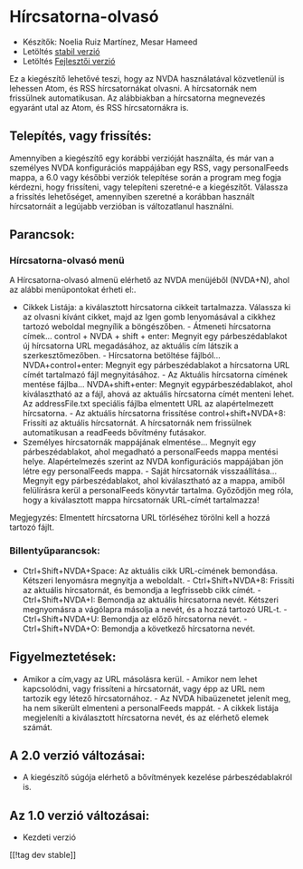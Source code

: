 # Hírcsatorna-olvasó #

* Készítők: Noelia Ruiz Martínez, Mesar Hameed
* Letöltés [stabil verzió][2]
* Letöltés [Fejlesztői verzió][1]

Ez a kiegészítő lehetővé teszi, hogy az NVDA használatával közvetlenül is
lehessen Atom, és RSS hírcsatornákat olvasni. A hírcsatornák nem frissülnek
automatikusan. Az alábbiakban a hírcsatorna megnevezés egyaránt utal az
Atom, és RSS hírcsatornákra is.

## Telepítés, vagy frissítés: ##

Amennyiben a kiegészítő egy korábbi verzióját használta, és már van a
személyes NVDA konfigurációs mappájában egy RSS, vagy personalFeeds mappa, a
6.0 vagy későbbi verziók telepítése során a program meg fogja kérdezni, hogy
frissíteni, vagy telepíteni szeretné-e a kiegészítőt. Válassza a frissítés
lehetőséget, amennyiben szeretné a korábban használt hírcsatornáit a
legújabb verzióban is változatlanul használni.

## Parancsok: ##

### Hírcsatorna-olvasó menü ###

A Hírcsatorna-olvasó almenü elérhető az NVDA menüjéből (NVDA+N), ahol az
alábbi menüpontokat érheti el:. 

- Cikkek Listája: a kiválasztott hírcsatorna cikkeit tartalmazza. Válassza
ki az olvasni kívánt cikket, majd az Igen gomb lenyomásával a cikkhez
tartozó weboldal megnyílik a böngészőben.  - Átmeneti hírcsatorna
címek... control + NVDA + shift + enter: Megnyit egy párbeszédablakot új
hírcsatorna URL megadásához, az aktuális cím látszik a szerkesztőmezőben.  -
Hírcsatorna betöltése fájlból... NVDA+control+enter: Megnyit egy
párbeszédablakot a hírcsatorna URL címét tartalmazó fájl megnyitásához.  -
Az Aktuális hírcsatorna címének mentése fájlba... NVDA+shift+enter: Megnyit
egypárbeszédablakot, ahol kiválasztható az a fájl, ahová az aktuális
hírcsatorna címét menteni lehet. Az addressFile.txt speciális fájlba
elmentett URL az alapértelmezett hírcsatorna.  - Az aktuális hírcsatorna
frissítése control+shift+NVDA+8: Frissíti az aktuális hírcsatornát. A
hírcsatornák nem frissülnek automatikusan a readFeeds bővítmény futásakor.
- Személyes hírcsatornák mappájának elmentése... Megnyit egy
párbeszédablakot, ahol megadható a personalFeeds mappa mentési
helye. Alapértelmezés szerint az NVDA konfigurációs mappájában jön létre egy
personalFeeds mappa.  - Saját hírcsatornák visszaállítása... Megnyit egy
párbeszédablakot, ahol kiválasztható az a mappa, amiből felülírásra kerül a
personalFeeds könyvtár tartalma. Győződjön meg róla, hogy a kiválasztott
mappa hírcsatornák URL-címét tartalmazza!

Megjegyzés: Elmentett hírcsatorna URL törléséhez törölni kell a hozzá
tartozó fájlt.

### Billentyűparancsok: ###

- Ctrl+Shift+NVDA+Space: Az aktuális cikk URL-címének bemondása. Kétszeri
lenyomásra megnyitja a weboldalt.  - Ctrl+Shift+NVDA+8: Frissíti az aktuális
hírcsatornát, és bemondja a legfrissebb cikk címét.  - Ctrl+Shift+NVDA+I:
Bemondja az aktuális hírcsatorna nevét. Kétszeri megnyomásra a vágólapra
másolja a nevét, és a hozzá tartozó URL-t.  - Ctrl+Shift+NVDA+U: Bemondja az
előző hírcsatorna nevét.  - Ctrl+Shift+NVDA+O: Bemondja a következő
hírcsatorna nevét.

## Figyelmeztetések: ##

- Amikor a cím,vagy az URL másolásra kerül.  - Amikor nem lehet kapcsolódni,
vagy frissíteni a hírcsatornát, vagy épp az URL nem tartozik egy létező
hírcsatornához.  - Az NVDA hibaüzenetet jelenít meg, ha nem sikerült
elmenteni a personalFeeds mappát.  - A cikkek listája megjeleníti a
kiválasztott hírcsatorna nevét, és az elérhető elemek számát.

## A 2.0 verzió változásai: ##
*	 A kiegészítő súgója elérhető a bővítmények kezelése párbeszédablakról is.

## Az 1.0 verzió változásai: ##
*	 Kezdeti verzió

[[!tag dev stable]]

[1]: http://addons.nvda-project.org/files/get.php?file=rf-dev

[2]: http://addons.nvda-project.org/files/get.php?file=rf

